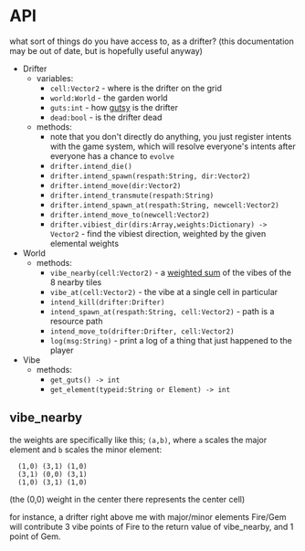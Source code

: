 # API

what sort of things do you have access to, as a drifter? (this documentation may be out of date, but is hopefully useful anyway)

* Drifter
  * variables:
    * `cell:Vector2` - where is the drifter on the grid
    * `world:World` - the garden world
    * `guts:int` - how [gutsy](./tutorial#guts) is the drifter
    * `dead:bool` - is the drifter dead
  * methods:
    * note that you don't directly do anything, you just register intents with the game system, which will resolve everyone's intents after everyone has a chance to `evolve`
    * `drifter.intend_die()`
    * `drifter.intend_spawn(respath:String, dir:Vector2)`
    * `drifter.intend_move(dir:Vector2)`
    * `drifter.intend_transmute(respath:String)`
    * `drifter.intend_spawn_at(respath:String, newcell:Vector2)`
    * `drifter.intend_move_to(newcell:Vector2)`
    * `drifter.vibiest_dir(dirs:Array,weights:Dictionary) -> Vector2` - find the vibiest direction, weighted by the given elemental weights
* World
  * methods:
    * `vibe_nearby(cell:Vector2)` - a [weighted sum](#vibe_nearby) of the vibes of the 8 nearby tiles
    * `vibe_at(cell:Vector2)` - the vibe at a single cell in particular
    * `intend_kill(drifter:Drifter)`
    * `intend_spawn_at(respath:String, cell:Vector2)` - path is a resource path
    * `intend_move_to(drifter:Drifter, cell:Vector2)`
    * `log(msg:String)` - print a log of a thing that just happened to the player
* Vibe
  * methods:
    * `get_guts() -> int`
    * `get_element(typeid:String or Element) -> int`

## vibe_nearby

the weights are specifically like this; `(a,b)`, where `a` scales the major element and `b` scales the minor element:
```
  (1,0) (3,1) (1,0)
  (3,1) (0,0) (3,1)
  (1,0) (3,1) (1,0)
```
(the (0,0) weight in the center there represents the center cell)

for instance, a drifter right above me with major/minor elements Fire/Gem will contribute 3 vibe points of Fire to the return value of vibe_nearby, and 1 point of Gem.
